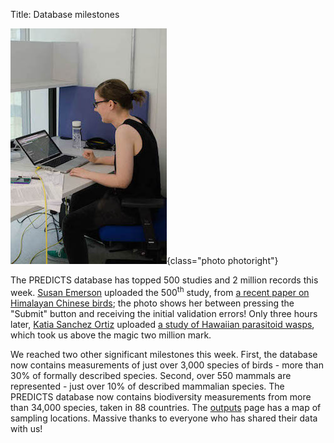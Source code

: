 Title: Database milestones

![Photo of Susan Emerson](/images/photos/susan500.jpg){class="photo photoright"}

The PREDICTS database has topped 500 studies and 2 million records this week.
[Susan Emerson](/pages/team.html#SE) uploaded the 500<sup>th</sup> study, from
[a recent paper on Himalayan Chinese birds](http://dx.doi.org/10.1016/j.biocon.2013.06.014);
the photo shows her between pressing the "Submit" button and receiving the
initial validation errors!
Only three hours later,
[Katia Sanchez Ortiz](/pages/team.html#KSO) uploaded
[a study of Hawaiian parasitoid wasps](http://dx.doi.org/10.1371/journal.pone.0059356),
which took us above the magic two million mark.

We reached two other significant milestones this week.
First, the database now contains measurements of just over
3,000 species of birds - more than 30% of formally described species.
Second, over 550 mammals are represented - just over 10% of
described mammalian species. The PREDICTS database now contains biodiversity
measurements from more than 34,000 species, taken in 88 countries.
The [outputs](/pages/outputs.html) page has a map of sampling
locations. Massive thanks to everyone who has shared their data with us!
